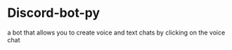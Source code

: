 # Discord-bot-py
a bot that allows you to create voice and text chats by clicking on the voice chat
